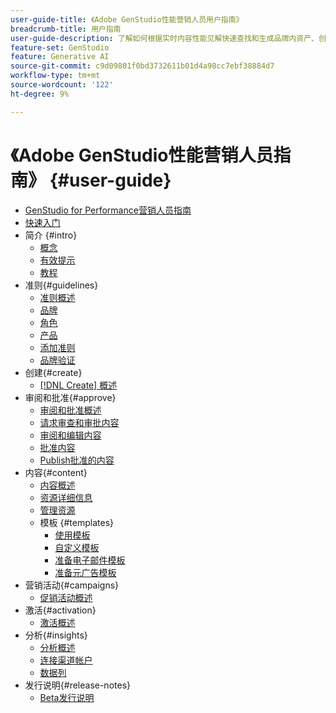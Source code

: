 ```yaml
---
user-guide-title: 《Adobe GenStudio性能营销人员用户指南》
breadcrumb-title: 用户指南
user-guide-description: 了解如何根据实时内容性能见解快速查找和生成品牌内资产、创建变体并优化体验。
feature-set: GenStudio
feature: Generative AI
source-git-commit: c9d09801f0bd3732611b01d4a98cc7ebf38884d7
workflow-type: tm+mt
source-wordcount: '122'
ht-degree: 9%

---
```



# 《Adobe GenStudio性能营销人员指南》 {#user-guide}

+ [GenStudio for Performance营销人员指南](home.md)
+ [快速入门](get-started.md)
+ 简介 {#intro}
   + [概念](concepts.md)
   + [有效提示](effective-prompts.md)
   + [教程](https://experienceleague.adobe.com/docs/genstudio/learning/tutorials.html)
+ 准则{#guidelines}
   + [准则概述](guidelines/overview.md)
   + [品牌](guidelines/brands.md)
   + [角色](guidelines/personas.md)
   + [产品](guidelines/products.md)
   + [添加准则](guidelines/add-guidelines.md)
   + [品牌验证](guidelines/brand-validation.md)
+ 创建{#create}
   + [[!DNL Create] 概述](create/overview.md)
+ 审阅和批准{#approve}
   + [审阅和批准概述](approvals/overview.md)
   + [请求审查和审批内容](approvals/request-review.md)
   + [审阅和编辑内容](approvals/review-and-edit.md)
   + [批准内容](approvals/approve-content.md)
   + [Publish批准的内容](approvals/publish-content.md)
+ 内容{#content}
   + [内容概述](content/overview.md)
   + [资源详细信息](content/asset-details.md)
   + [管理资源](content/manage-assets.md)
   + 模板 {#templates}
      + [使用模板](content/use-templates.md)
      + [自定义模板](content/customize-template.md)
      + [准备电子邮件模板](content/email-template.md)
      + [准备元广告模板](content/meta-template.md)
+ 营销活动{#campaigns}
   + [促销活动概述](campaigns/overview.md)
+ 激活{#activation}
   + [激活概述](activation/overview.md)
+ 分析{#insights}
   + [分析概述](insights/overview.md)
   + [连接渠道帐户](insights/connect-channel.md)
   + [数据列](insights/data-columns.md)
+ 发行说明{#release-notes}
   + [Beta发行说明](beta-release-notes.md)

